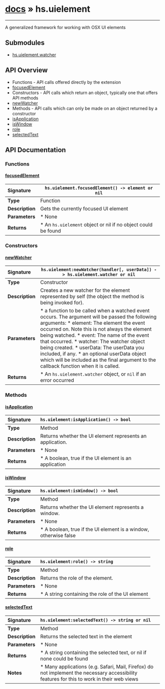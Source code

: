 # [docs](index.md) » hs.uielement
---

A generalized framework for working with OSX UI elements

## Submodules
 * [hs.uielement.watcher](hs.uielement.watcher.md)

## API Overview
* Functions - API calls offered directly by the extension
 * [focusedElement](#focusedelement)
* Constructors - API calls which return an object, typically one that offers API methods
 * [newWatcher](#newwatcher)
* Methods - API calls which can only be made on an object returned by a constructor
 * [isApplication](#isapplication)
 * [isWindow](#iswindow)
 * [role](#role)
 * [selectedText](#selectedtext)

## API Documentation

### Functions

#### [focusedElement](#focusedelement)
| <span style="float: left;">**Signature**</span> | <span style="float: left;">`hs.uielement.focusedElement() -> element or nil` </span>                                                          |
| -----------------------------------------------------|---------------------------------------------------------------------------------------------------------|
| **Type**                                             | Function                                                                                         |
| **Description**                                      | Gets the currently focused UI element                                                                                         |
| **Parameters**                                       |  * None                                       |
| **Returns**                                          |  * An `hs.uielement` object or nil if no object could be found                                                |

### Constructors

#### [newWatcher](#newwatcher)
| <span style="float: left;">**Signature**</span> | <span style="float: left;">`hs.uielement:newWatcher(handler[, userData]) -> hs.uielement.watcher or nil` </span>                                                          |
| -----------------------------------------------------|---------------------------------------------------------------------------------------------------------|
| **Type**                                             | Constructor                                                                                         |
| **Description**                                      | Creates a new watcher for the element represented by self (the object the method is being invoked for).                                                                                         |
| **Parameters**                                       |  * a function to be called when a watched event occurs.  The argument will be passed the following arguments:   * element: The element the event occurred on. Note this is not always the element being watched.   * event: The name of the event that occurred.   * watcher: The watcher object being created.   * userData: The userData you included, if any. * an optional userData object which will be included as the final argument to the callback function when it is called.                                       |
| **Returns**                                          |  * An `hs.uielement.watcher` object, or `nil` if an error occurred                                                |

### Methods

#### [isApplication](#isapplication)
| <span style="float: left;">**Signature**</span> | <span style="float: left;">`hs.uielement:isApplication() -> bool` </span>                                                          |
| -----------------------------------------------------|---------------------------------------------------------------------------------------------------------|
| **Type**                                             | Method                                                                                         |
| **Description**                                      | Returns whether the UI element represents an application.                                                                                         |
| **Parameters**                                       |  * None                                       |
| **Returns**                                          |  * A boolean, true if the UI element is an application                                                |

#### [isWindow](#iswindow)
| <span style="float: left;">**Signature**</span> | <span style="float: left;">`hs.uielement:isWindow() -> bool` </span>                                                          |
| -----------------------------------------------------|---------------------------------------------------------------------------------------------------------|
| **Type**                                             | Method                                                                                         |
| **Description**                                      | Returns whether the UI element represents a window.                                                                                         |
| **Parameters**                                       |  * None                                       |
| **Returns**                                          |  * A boolean, true if the UI element is a window, otherwise false                                                |

#### [role](#role)
| <span style="float: left;">**Signature**</span> | <span style="float: left;">`hs.uielement:role() -> string` </span>                                                          |
| -----------------------------------------------------|---------------------------------------------------------------------------------------------------------|
| **Type**                                             | Method                                                                                         |
| **Description**                                      | Returns the role of the element.                                                                                         |
| **Parameters**                                       |  * None                                       |
| **Returns**                                          |  * A string containing the role of the UI element                                                |

#### [selectedText](#selectedtext)
| <span style="float: left;">**Signature**</span> | <span style="float: left;">`hs.uielement:selectedText() -> string or nil` </span>                                                          |
| -----------------------------------------------------|---------------------------------------------------------------------------------------------------------|
| **Type**                                             | Method                                                                                         |
| **Description**                                      | Returns the selected text in the element                                                                                         |
| **Parameters**                                       |  * None                                       |
| **Returns**                                          |  * A string containing the selected text, or nil if none could be found                                                |
| **Notes**                                            |  * Many applications (e.g. Safari, Mail, Firefox) do not implement the necessary accessibility features for this to work in their web views                                                      |

